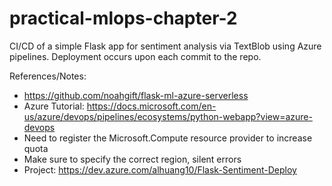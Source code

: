 # practical-mlops-chapter-2

CI/CD of a simple Flask app for sentiment analysis via TextBlob using Azure pipelines. Deployment occurs upon each commit to the repo.

References/Notes: 
- https://github.com/noahgift/flask-ml-azure-serverless
- Azure Tutorial: https://docs.microsoft.com/en-us/azure/devops/pipelines/ecosystems/python-webapp?view=azure-devops
- Need to register the Microsoft.Compute resource provider to increase quota
- Make sure to specify the correct region, silent errors
- Project: https://dev.azure.com/alhuang10/Flask-Sentiment-Deploy

